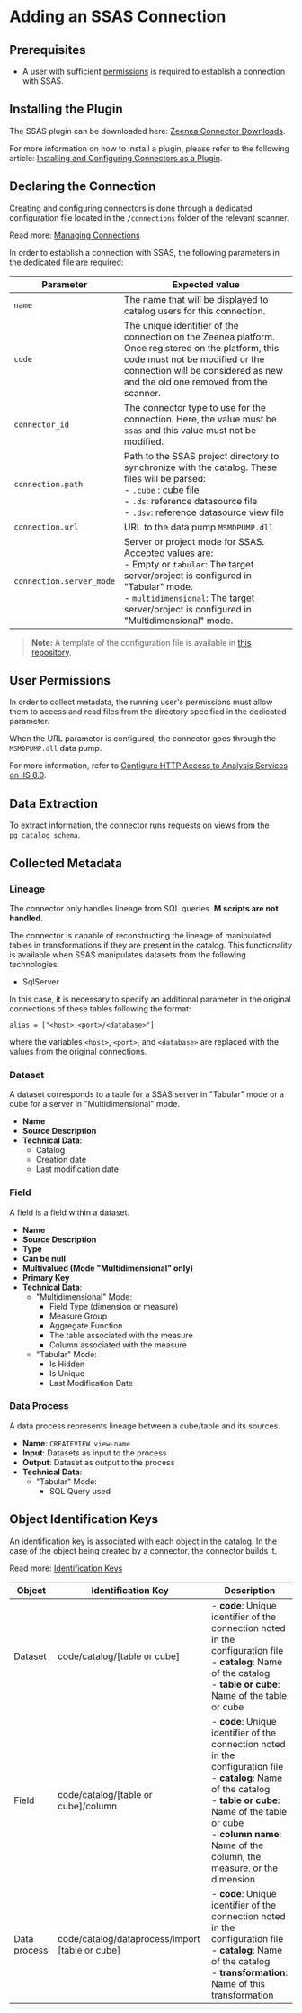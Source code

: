 # Adding an SSAS Connection

## Prerequisites

* A user with sufficient [permissions](#user-permissions) is required to establish a connection with SSAS.

## Installing the Plugin

The SSAS plugin can be downloaded here: [Zeenea Connector Downloads](./zeenea-connectors-list.md).

For more information on how to install a plugin, please refer to the following article: [Installing and Configuring Connectors as a Plugin](./zeenea-connectors-install-as-plugin.md).

## Declaring the Connection

Creating and configuring connectors is done through a dedicated configuration file located in the `/connections` folder of the relevant scanner.

Read more: [Managing Connections](../Zeenea_Administration/zeenea-managing-connections.md)
 
In order to establish a connection with SSAS, the following parameters in the dedicated file are required:
 
| Parameter | Expected value |
|---|---|
| `name` | The name that will be displayed to catalog users for this connection. |
| `code` | The unique identifier of the connection on the Zeenea platform. Once registered on the platform, this code must not be modified or the connection will be considered as new and the old one removed from the scanner. |
| `connector_id` | The connector type to use for the connection. Here, the value must be `ssas` and this value must not be modified. |
| `connection.path` | Path to the SSAS project directory to synchronize with the catalog. These files will be parsed: <br>- `.cube` : cube file<br>- `.ds`: reference datasource file<br>- `.dsv`: reference datasource view file |
| `connection.url` | URL to the data pump `MSMDPUMP.dll` |
| `connection.server_mode` | Server or project mode for SSAS. Accepted values are:<br>- Empty or `tabular`: The target server/project is configured in "Tabular" mode.<br>- `multidimensional`: The target server/project is configured in "Multidimensional" mode. |

> **Note:** A template of the configuration file is available in [this repository](https://github.com/zeenea/connector-conf-templates/tree/main/templates).

## User Permissions

In order to collect metadata, the running user's permissions must allow them to access and read files from the directory specified in the dedicated parameter.

When the URL parameter is configured, the connector goes through the `MSMDPUMP.dll` data pump.

For more information, refer to [Configure HTTP Access to Analysis Services on IIS 8.0](https://learn.microsoft.com/en-us/analysis-services/instances/configure-http-access-to-analysis-services-on-iis-8-0?view=asallproducts-allversions&redirectedfrom=MSDN).

## Data Extraction

To extract information, the connector runs requests on views from the `pg_catalog schema`.

## Collected Metadata

### Lineage

The connector only handles lineage from SQL queries. **M scripts are not handled**.

The connector is capable of reconstructing the lineage of manipulated tables in transformations if they are present in the catalog. This functionality is available when SSAS manipulates datasets from the following technologies:

* SqlServer

In this case, it is necessary to specify an additional parameter in the original connections of these tables following the format:

`alias = ["<host>:<port>/<database>"]`
 
where the variables `<host>`, `<port>`, and `<database>` are replaced with the values from the original connections.

### Dataset

A dataset corresponds to a table for a SSAS server in "Tabular" mode or a cube for a server in "Multidimensional" mode.

* **Name**
* **Source Description**
* **Technical Data**: 
  * Catalog
  * Creation date
  * Last modification date
 
### Field

A field is a field within a dataset.

* **Name**
* **Source Description**
* **Type**
* **Can be null**
* **Multivalued (Mode "Multidimensional" only)**
* **Primary Key**
* **Technical Data**: 
  * "Multidimensional" Mode:
    * Field Type (dimension or measure)
    * Measure Group
    * Aggregate Function
    * The table associated with the measure
    * Column associated with the measure
  * "Tabular" Mode:
    * Is Hidden
    * Is Unique
    * Last Modification Date

### Data Process

A data process represents lineage between a cube/table and its sources.

* **Name**: `CREATEVIEW view-name`
* **Input**: Datasets as input to the process
* **Output**: Dataset as output to the process
* **Technical  Data**:
  * "Tabular" Mode:
    * SQL Query used

## Object Identification Keys

An identification key is associated with each object in the catalog. In the case of the object being created by a connector, the connector builds it.

 Read more: [Identification Keys](../Stewardship/zeenea-identification-keys.md)

| Object | Identification Key | Description |
|---|---|---|
| Dataset | code/catalog/[table or cube] | - **code**: Unique identifier of the connection noted in the configuration file<br>- **catalog**: Name of the catalog<br>- **table or cube**: Name of the table or cube |
| Field | code/catalog/[table or cube]/column | - **code**: Unique identifier of the connection noted in the configuration file<br>- **catalog**: Name of the catalog<br>- **table or cube**: Name of the table or cube<br>- **column name**: Name of the column, the measure, or the dimension |
| Data process | code/catalog/dataprocess/import [table or cube] | - **code**: Unique identifier of the connection noted in the configuration file<br>- **catalog**: Name of the catalog<br>- **transformation**: Name of this transformation |
